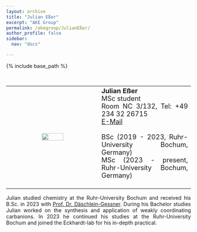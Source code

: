 ```yaml
---
layout: archive
title: "Julian Eßer"
excerpt: "AKE Group"
permalink: /akegroup/JulianEßer/
author_profile: false
sidebar:
  nav: "docs"

---
```


{% include base_path %}

<font size="2"><br/></font>
<table> <style>table, th, td {border: transparent;}</style> <tr>
<td style="width:50%;" align="center" valign="middle"><img src="https://AKEckhardt.github.io/images/JulianEßer_2023.jpg" width="50%" height="auto%" align="middle"></td>
<td style="width:50%;" align="justify" valign="middle">
<font size="4">
<b>Julian Eßer</b><br/>
MSc student<br/>
Room NC 3/132, Tel: +49 234 32 26715<br/>
<a href="mailto:Julian.Eßer@ruhr-uni-bochum.de">E-Mail</a><br/>
<br/>
BSc (2019 - 2023, Ruhr-University Bochum, Germany)<br/>
MSc (2023 - present, Ruhr-University Bochum, Germany)<br/>
<br/>

</font>
</td>
</tr></table>

<p style='text-align: justify;'>
Julian studied chemistry at the Ruhr-University Bochum and received his B.Sc. in 2023 with 
<a href="https://www.gessnerlab.ruhr-uni-bochum.de/">Prof. Dr. Däschlein-Gessner</a>. 
During his Bachelor studies Julian worked on the synthesis and application of weakly coordinating carbanions. 
In 2023 he continued his studies at the Ruhr-University Bochum and joined the Eckhardt-lab for his in-depth practical. 
</p>









